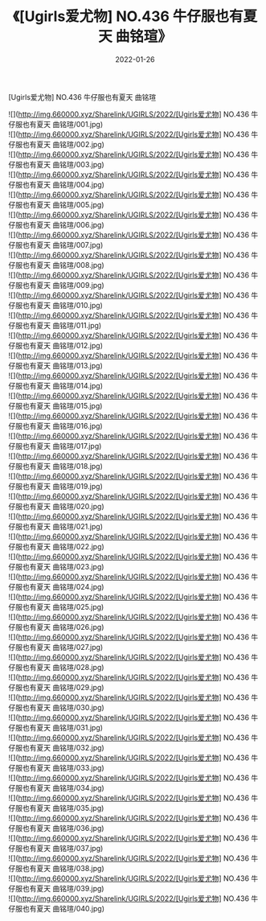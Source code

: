 ﻿---
layout: post
title:  《[Ugirls爱尤物] NO.436 牛仔服也有夏天 曲铭瑄》
date:   2022-01-26
img: http://img.660000.xyz/Sharelink/UGIRLS/2022/[Ugirls爱尤物] NO.436 牛仔服也有夏天 曲铭瑄/000.jpg
categories: [美女, 清纯, 唯美]
---

[Ugirls爱尤物] NO.436 牛仔服也有夏天 曲铭瑄

 ![](http://img.660000.xyz/Sharelink/UGIRLS/2022/[Ugirls爱尤物] NO.436 牛仔服也有夏天 曲铭瑄/001.jpg) <br>![](http://img.660000.xyz/Sharelink/UGIRLS/2022/[Ugirls爱尤物] NO.436 牛仔服也有夏天 曲铭瑄/002.jpg) <br>![](http://img.660000.xyz/Sharelink/UGIRLS/2022/[Ugirls爱尤物] NO.436 牛仔服也有夏天 曲铭瑄/003.jpg) <br>![](http://img.660000.xyz/Sharelink/UGIRLS/2022/[Ugirls爱尤物] NO.436 牛仔服也有夏天 曲铭瑄/004.jpg) <br>![](http://img.660000.xyz/Sharelink/UGIRLS/2022/[Ugirls爱尤物] NO.436 牛仔服也有夏天 曲铭瑄/005.jpg) <br>![](http://img.660000.xyz/Sharelink/UGIRLS/2022/[Ugirls爱尤物] NO.436 牛仔服也有夏天 曲铭瑄/006.jpg) <br>![](http://img.660000.xyz/Sharelink/UGIRLS/2022/[Ugirls爱尤物] NO.436 牛仔服也有夏天 曲铭瑄/007.jpg) <br>![](http://img.660000.xyz/Sharelink/UGIRLS/2022/[Ugirls爱尤物] NO.436 牛仔服也有夏天 曲铭瑄/008.jpg) <br>![](http://img.660000.xyz/Sharelink/UGIRLS/2022/[Ugirls爱尤物] NO.436 牛仔服也有夏天 曲铭瑄/009.jpg) <br>![](http://img.660000.xyz/Sharelink/UGIRLS/2022/[Ugirls爱尤物] NO.436 牛仔服也有夏天 曲铭瑄/010.jpg) <br>![](http://img.660000.xyz/Sharelink/UGIRLS/2022/[Ugirls爱尤物] NO.436 牛仔服也有夏天 曲铭瑄/011.jpg) <br>![](http://img.660000.xyz/Sharelink/UGIRLS/2022/[Ugirls爱尤物] NO.436 牛仔服也有夏天 曲铭瑄/012.jpg) <br>![](http://img.660000.xyz/Sharelink/UGIRLS/2022/[Ugirls爱尤物] NO.436 牛仔服也有夏天 曲铭瑄/013.jpg) <br>![](http://img.660000.xyz/Sharelink/UGIRLS/2022/[Ugirls爱尤物] NO.436 牛仔服也有夏天 曲铭瑄/014.jpg) <br>![](http://img.660000.xyz/Sharelink/UGIRLS/2022/[Ugirls爱尤物] NO.436 牛仔服也有夏天 曲铭瑄/015.jpg) <br>![](http://img.660000.xyz/Sharelink/UGIRLS/2022/[Ugirls爱尤物] NO.436 牛仔服也有夏天 曲铭瑄/016.jpg) <br>![](http://img.660000.xyz/Sharelink/UGIRLS/2022/[Ugirls爱尤物] NO.436 牛仔服也有夏天 曲铭瑄/017.jpg) <br>![](http://img.660000.xyz/Sharelink/UGIRLS/2022/[Ugirls爱尤物] NO.436 牛仔服也有夏天 曲铭瑄/018.jpg) <br>![](http://img.660000.xyz/Sharelink/UGIRLS/2022/[Ugirls爱尤物] NO.436 牛仔服也有夏天 曲铭瑄/019.jpg) <br>![](http://img.660000.xyz/Sharelink/UGIRLS/2022/[Ugirls爱尤物] NO.436 牛仔服也有夏天 曲铭瑄/020.jpg) <br>![](http://img.660000.xyz/Sharelink/UGIRLS/2022/[Ugirls爱尤物] NO.436 牛仔服也有夏天 曲铭瑄/021.jpg) <br>![](http://img.660000.xyz/Sharelink/UGIRLS/2022/[Ugirls爱尤物] NO.436 牛仔服也有夏天 曲铭瑄/022.jpg) <br>![](http://img.660000.xyz/Sharelink/UGIRLS/2022/[Ugirls爱尤物] NO.436 牛仔服也有夏天 曲铭瑄/023.jpg) <br>![](http://img.660000.xyz/Sharelink/UGIRLS/2022/[Ugirls爱尤物] NO.436 牛仔服也有夏天 曲铭瑄/024.jpg) <br>![](http://img.660000.xyz/Sharelink/UGIRLS/2022/[Ugirls爱尤物] NO.436 牛仔服也有夏天 曲铭瑄/025.jpg) <br>![](http://img.660000.xyz/Sharelink/UGIRLS/2022/[Ugirls爱尤物] NO.436 牛仔服也有夏天 曲铭瑄/026.jpg) <br>![](http://img.660000.xyz/Sharelink/UGIRLS/2022/[Ugirls爱尤物] NO.436 牛仔服也有夏天 曲铭瑄/027.jpg) <br>![](http://img.660000.xyz/Sharelink/UGIRLS/2022/[Ugirls爱尤物] NO.436 牛仔服也有夏天 曲铭瑄/028.jpg) <br>![](http://img.660000.xyz/Sharelink/UGIRLS/2022/[Ugirls爱尤物] NO.436 牛仔服也有夏天 曲铭瑄/029.jpg) <br>![](http://img.660000.xyz/Sharelink/UGIRLS/2022/[Ugirls爱尤物] NO.436 牛仔服也有夏天 曲铭瑄/030.jpg) <br>![](http://img.660000.xyz/Sharelink/UGIRLS/2022/[Ugirls爱尤物] NO.436 牛仔服也有夏天 曲铭瑄/031.jpg) <br>![](http://img.660000.xyz/Sharelink/UGIRLS/2022/[Ugirls爱尤物] NO.436 牛仔服也有夏天 曲铭瑄/032.jpg) <br>![](http://img.660000.xyz/Sharelink/UGIRLS/2022/[Ugirls爱尤物] NO.436 牛仔服也有夏天 曲铭瑄/033.jpg) <br>![](http://img.660000.xyz/Sharelink/UGIRLS/2022/[Ugirls爱尤物] NO.436 牛仔服也有夏天 曲铭瑄/034.jpg) <br>![](http://img.660000.xyz/Sharelink/UGIRLS/2022/[Ugirls爱尤物] NO.436 牛仔服也有夏天 曲铭瑄/035.jpg) <br>![](http://img.660000.xyz/Sharelink/UGIRLS/2022/[Ugirls爱尤物] NO.436 牛仔服也有夏天 曲铭瑄/036.jpg) <br>![](http://img.660000.xyz/Sharelink/UGIRLS/2022/[Ugirls爱尤物] NO.436 牛仔服也有夏天 曲铭瑄/037.jpg) <br>![](http://img.660000.xyz/Sharelink/UGIRLS/2022/[Ugirls爱尤物] NO.436 牛仔服也有夏天 曲铭瑄/038.jpg) <br>![](http://img.660000.xyz/Sharelink/UGIRLS/2022/[Ugirls爱尤物] NO.436 牛仔服也有夏天 曲铭瑄/039.jpg) <br>![](http://img.660000.xyz/Sharelink/UGIRLS/2022/[Ugirls爱尤物] NO.436 牛仔服也有夏天 曲铭瑄/040.jpg) <br>